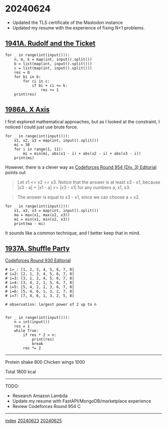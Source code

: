 <head><meta name="viewport" content="width=device-width, initial-scale=1.0, user-scalable=yes" /><meta charset="UTF-8"></head>

# 20240624

- Updated the TLS certificate of the Mastodon instance
- Updated my resume with the experience of fixing N+1 problems.

## [1941A. Rudolf and the Ticket](https://codeforces.com/problemset/problem/1941/A)

```
for _ in range(int(input())):
    n, m, k = map(int, input().split())
    b = list(map(int, input().split()))
    c = list(map(int, input().split()))
    res = 0
    for bi in b:
        for ci in c:
            if bi + ci <= k:
                res += 1
    print(res)
```

## [1986A. X Axis](https://codeforces.com/contest/1986/problem/A)

I first explored mathematical approaches, but as I looked at the constraint, I noticed I could just use brute force.

```
for _ in range(int(input())):
    x1, x2, x3 = map(int, input().split())
    mi = 30
    for i in range(1, 11):
        mi = min(mi, abs(x1 - i) + abs(x2 - i) + abs(x3 - i))
    print(mi)
```

However, there is a clever way as [Codeforces Round 954 (Div. 3) Editorial](https://codeforces.com/blog/entry/130762) points out

> Let x1 <= x2 <= x3. Notice that the answer is at least x3 - x1, because |x3 - a| + |x1 - a| >= |x3 - x1| for any numbers a, x1, x3.

> The answer is equal to x3 - x1, since we can choose a = x2.

```
for _ in range(int(input())):
    x1, x2, x3 = map(int, input().split())
    ma = max(x1, max(x2, x3))
    mi = min(x1, min(x2, x3))
    print(ma - mi)
```

It sounds like a common technique, and I better keep that in mind.

## [1937A. Shuffle Party](https://codeforces.com/problemset/problem/1937/A)

[Codeforces Round 930 Editorial](https://codeforces.com/blog/entry/126513)

```
# i=_: [1, 2, 3, 4, 5, 6, 7, 8]
# i=2: [2, 1, 3, 4, 5, 6, 7, 8]
# i=3: [3, 1, 2, 4, 5, 6, 7, 8]
# i=4: [3, 4, 2, 1, 5, 6, 7, 8]
# i=5: [5, 4, 2, 1, 3, 6, 7, 8]
# i=6: [5, 4, 6, 1, 3, 2, 7, 8]
# i=7: [7, 4, 6, 1, 3, 2, 5, 8]

# observation: largest power of 2 up to n


for _ in range(int(input())):
    n = int(input())
    res = 1
    while True:
        if res * 2 > n:
            print(res)
            break
        res *= 2
```

---

Protein shake 800
Chicken wings 1000

Total 1800 kcal

---

TODO:

- Research Amazon Lambda
- Update my resume with FastAPI/MongoDB/marketplace experience
- Review Codeforces Round 954 C

---

[index](../../index.html)
[20240623](20240623.html)
[20240625](20240625.html)
